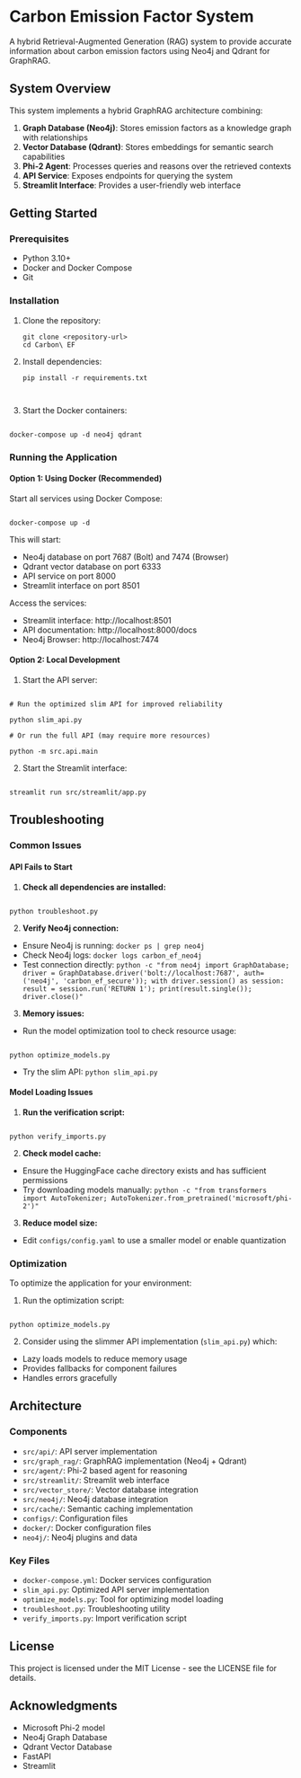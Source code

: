 # Carbon Emission Factor System

A hybrid Retrieval-Augmented Generation (RAG) system to provide accurate information about carbon emission factors using Neo4j and Qdrant for GraphRAG.

## System Overview

This system implements a hybrid GraphRAG architecture combining:

1. **Graph Database (Neo4j)**: Stores emission factors as a knowledge graph with relationships
2. **Vector Database (Qdrant)**: Stores embeddings for semantic search capabilities
3. **Phi-2 Agent**: Processes queries and reasons over the retrieved contexts
4. **API Service**: Exposes endpoints for querying the system
5. **Streamlit Interface**: Provides a user-friendly web interface

## Getting Started

### Prerequisites

- Python 3.10+
- Docker and Docker Compose
- Git

### Installation

1. Clone the repository:

   ```
   git clone <repository-url>
   cd Carbon\ EF
   ```

2. Install dependencies:

   ```
   pip install -r requirements.txt
   ```

```

```

```

```

3. Start the Docker containers:

```

docker-compose up -d neo4j qdrant

```

### Running the Application

#### Option 1: Using Docker (Recommended)

Start all services using Docker Compose:

```

docker-compose up -d

```

This will start:

- Neo4j database on port 7687 (Bolt) and 7474 (Browser)
- Qdrant vector database on port 6333
- API service on port 8000
- Streamlit interface on port 8501

Access the services:

- Streamlit interface: http://localhost:8501
- API documentation: http://localhost:8000/docs
- Neo4j Browser: http://localhost:7474

#### Option 2: Local Development

1. Start the API server:

```

# Run the optimized slim API for improved reliability

python slim_api.py

# Or run the full API (may require more resources)

python -m src.api.main

```

2. Start the Streamlit interface:

```

streamlit run src/streamlit/app.py

```

## Troubleshooting

### Common Issues

#### API Fails to Start

1. **Check all dependencies are installed:**

```

python troubleshoot.py

```

2. **Verify Neo4j connection:**

- Ensure Neo4j is running: `docker ps | grep neo4j`
- Check Neo4j logs: `docker logs carbon_ef_neo4j`
- Test connection directly: `python -c "from neo4j import GraphDatabase; driver = GraphDatabase.driver('bolt://localhost:7687', auth=('neo4j', 'carbon_ef_secure')); with driver.session() as session: result = session.run('RETURN 1'); print(result.single()); driver.close()"`

3. **Memory issues:**

- Run the model optimization tool to check resource usage:

```

python optimize_models.py

```

- Try the slim API: `python slim_api.py`

#### Model Loading Issues

1. **Run the verification script:**

```

python verify_imports.py

```

2. **Check model cache:**

- Ensure the HuggingFace cache directory exists and has sufficient permissions
- Try downloading models manually: `python -c "from transformers import AutoTokenizer; AutoTokenizer.from_pretrained('microsoft/phi-2')"`

3. **Reduce model size:**

- Edit `configs/config.yaml` to use a smaller model or enable quantization

### Optimization

To optimize the application for your environment:

1. Run the optimization script:

```

python optimize_models.py

```

2. Consider using the slimmer API implementation (`slim_api.py`) which:

- Lazy loads models to reduce memory usage
- Provides fallbacks for component failures
- Handles errors gracefully

## Architecture

### Components

- `src/api/`: API server implementation
- `src/graph_rag/`: GraphRAG implementation (Neo4j + Qdrant)
- `src/agent/`: Phi-2 based agent for reasoning
- `src/streamlit/`: Streamlit web interface
- `src/vector_store/`: Vector database integration
- `src/neo4j/`: Neo4j database integration
- `src/cache/`: Semantic caching implementation
- `configs/`: Configuration files
- `docker/`: Docker configuration files
- `neo4j/`: Neo4j plugins and data

### Key Files

- `docker-compose.yml`: Docker services configuration
- `slim_api.py`: Optimized API server implementation
- `optimize_models.py`: Tool for optimizing model loading
- `troubleshoot.py`: Troubleshooting utility
- `verify_imports.py`: Import verification script

## License

This project is licensed under the MIT License - see the LICENSE file for details.

## Acknowledgments

- Microsoft Phi-2 model
- Neo4j Graph Database
- Qdrant Vector Database
- FastAPI
- Streamlit

```

```

```

```
